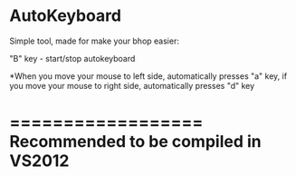 # AutoKeyboard
Simple tool, made for make your bhop easier:

"B" key - start/stop autokeyboard

*When you move your mouse to left side, automatically presses "a" key, if you move your mouse to right side, automatically presses "d" key

==================
Recommended to be
compiled in VS2012
==================
